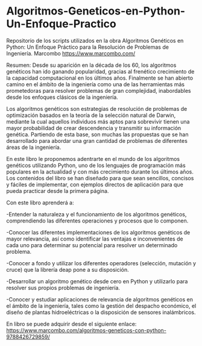 # Algoritmos-Geneticos-en-Python-Un-Enfoque-Practico
Repositorio de los scripts utilizados en la obra Algoritmos Genéticos en Python: Un Enfoque Práctico para la Resolución de Problemas de Ingeniería. Marcombo https://www.marcombo.com/

Resumen:
Desde su aparición en la década de los 60, los algoritmos genéticos han ido ganando popularidad, gracias al frenético crecimiento de la capacidad computacional en los últimos años. Finalmente se han abierto camino en el ámbito de la ingeniería como una de las herramientas más prometedoras para resolver problemas de gran complejidad, inabordables desde los enfoques clásicos de la ingeniería.

Los algoritmos genéticos son estrategias de resolución de problemas de optimización basados en la teoría de la selección natural de Darwin, mediante la cual aquellos individuos más aptos para sobrevivir tienen una mayor probabilidad de crear descendencia y transmitir su información genética. Partiendo de esta base, son muchas las propuestas que se han desarrollado para abordar una gran cantidad de problemas de diferentes áreas de la ingeniería.

En este libro le proponemos adentrarte en el mundo de los algoritmos genéticos utilizando Python, uno de los lenguajes de programación más populares en la actualidad y con más crecimiento durante los últimos años. Los contenidos del libro se han diseñado para que sean sencillos, concisos y fáciles de implementar, con ejemplos directos de aplicación para
que pueda practicar desde la primera página.

Con este libro aprenderá a:

-Entender la naturaleza y el funcionamiento de los algoritmos genéticos, comprendiendo las diferentes operaciones y procesos que lo componen.

-Conocer las diferentes implementaciones de los algoritmos genéticos de mayor relevancia, así como identificar las ventajas e inconvenientes de cada uno para determinar su potencial para resolver un determinado problema.

-Conocer a fondo y utilizar los diferentes operadores (selección, mutación y cruce) que la librería deap pone a su disposición.

-Desarrollar un algoritmo genético desde cero en Python y utilizarlo para resolver sus propios problemas de ingeniería.

-Conocer y estudiar aplicaciones de relevancia de algoritmos genéticos en el ámbito de la ingeniería, tales como la gestión del despacho económico, el diseño de plantas hidroeléctricas o la disposición de sensores inalámbricos.

En libro se puede adquirir desde el siguiente enlace:
https://www.marcombo.com/algoritmos-geneticos-con-python-9788426729859/
